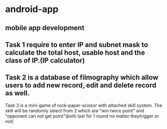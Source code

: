 # android-app
mobile app development
------------------------------------------------------------------------------------------------------
Task 1 require to enter IP and subnet mask to calculate the total host, usable host and the class of IP.(IP calculator)
------------------------------------------------------------------------------------------------------
Task 2 is a database of filmography which allow users to add new record, edit and delete record as well.
------------------------------------------------------------------------------------------------------
Task 3 is a mini-game of rock-paper-scissor with attached skill system. The skill will be randomly select from 2 which are "win twice point" and "opponent can not get point"(both last for 1 round no matter theytrigger or not)
